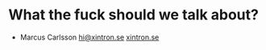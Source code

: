 # What the fuck should we talk about?
* Marcus Carlsson <hi@xintron.se> [xintron.se](http://xintron.se 'xintron.se')
